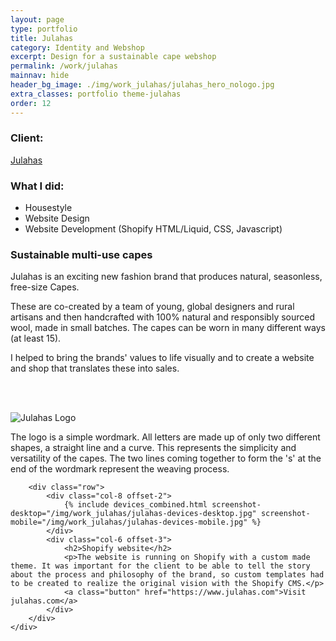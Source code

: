 ```yaml
---
layout: page
type: portfolio
title: Julahas
category: Identity and Webshop
excerpt: Design for a sustainable cape webshop
permalink: /work/julahas
mainnav: hide
header_bg_image: ./img/work_julahas/julahas_hero_nologo.jpg
extra_classes: portfolio theme-julahas
order: 12
---
```

<div class="wrapper">
	<div class="row">
		<div class="col-4">
			<div class="infobox">
				<h3>Client:</h3>
				<p><a href="https://julahas.com">Julahas</a></p>
				<h3>What I did:</h3>
				<ul>
					<li>Housestyle</li>
					<li>Website Design</li>
					<li>Website Development (Shopify HTML/Liquid, CSS, Javascript)</li>
				</ul>
			</div>
		</div>
		<div class="col-6 offset-1">
            <h3>Sustainable multi-use capes</h3>
			<p><span class="drop_cap">J</span>ulahas is an exciting new fashion brand that produces natural, seasonless, free-size Capes.</p>
            <p>These are co-created by a team of young, global designers and rural artisans and then handcrafted with 100% natural and responsibly sourced wool, made in small batches. The capes can be worn in many different ways (at least 15).</p>
            <p>I helped to bring the brands' values to life visually and to create a website and shop that translates these into sales.</p>
		</div>						
	</div>
    <div class="row">
		<div class="col-6 offset-3">
			<img class="illustration_image" src="{{ '/img/work_julahas/julahas_logo.svg' | prepend: site.baseurl }}" alt="Julahas Logo" style="margin-top: 3rem;">			
		</div>
	</div>
	<div class="row">
		<div class="col-6 offset-3">
			<p><span class="drop_cap">T</span>he logo is a simple wordmark. All letters are made up of only two different shapes, a straight line and a curve. This represents the simplicity and versatility of the capes. The two lines coming together to form the 's' at the end of the wordmark represent the weaving process.</p>            
		</div>
	</div>
</div>
<div class="wrapper_outer" style="background-image: url(/img/work_julahas/julahas-devices-bg.jpg)">
    <div class="wrapper">

        <div class="row">
            <div class="col-8 offset-2">            			
                {% include devices_combined.html screenshot-desktop="/img/work_julahas/julahas-devices-desktop.jpg" screenshot-mobile="/img/work_julahas/julahas-devices-mobile.jpg" %}
            </div>
            <div class="col-6 offset-3">
                <h2>Shopify website</h2>
                <p>The website is running on Shopify with a custom made theme. It was important for the client to be able to tell the story about the process and philosophy of the brand, so custom templates had to be created to realize the original vision with the Shopify CMS.</p>
                <a class="button" href="https://www.julahas.com">Visit julahas.com</a>
            </div>
        </div>
    </div>
</div>